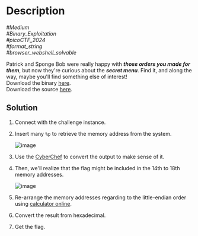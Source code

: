 # Description

_#Medium_<br>
_#Binary_Exploitation_<br>
_#picoCTF_2024_<br>
_#format_string_<br>
_#browser_webshell_solvable_<br>

Patrick and Sponge Bob were really happy with ***those orders you made for them***, but now they're curious about the ***secret menu***. Find it, and along the way, maybe you'll find something else of interest!<br>
Download the binary [here](../format-string-1).<br>
Download the source [here](../format-string-1.c).

## Solution

1. Connect with the challenge instance.
2. Insert many `%p` to retrieve the memory address from the system.

   ![image](https://github.com/user-attachments/assets/8fcde7a9-44c9-4539-b7a6-8d0d8e9dd459)

3. Use the [CyberChef](https://gchq.github.io/CyberChef/) to convert the output to make sense of it.
4. Then, we'll realize that the flag might be included in the 14th to 18th memory addresses.

   ![image](https://github.com/user-attachments/assets/4ee7ec2c-73e2-4604-b104-2f6ac35718e4)
   
5. Re-arrange the memory addresses regarding to the little-endian order using [calculator online](https://www.save-editor.com/tools/wse_hex.html).
6. Convert the result from hexadecimal.
7. Get the flag.
